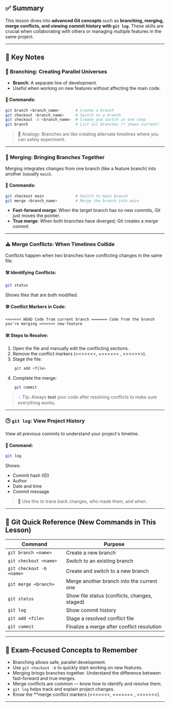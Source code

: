 ## ✅ Summary 

This lesson dives into **advanced Git concepts** such as **branching, merging, merge conflicts, and viewing commit history with `git log`**. These skills are crucial when collaborating with others or managing multiple features in the same project.

---

## 🧠 Key Notes

### 🌿 Branching: Creating Parallel Universes

- **Branch**: A separate line of development.
- Useful when working on new features without affecting the main code.

#### 📌 Commands:

```bash
git branch <branch_name>       # Create a branch 
git checkout <branch_name>     # Switch to a branch 
git checkout -b <branch_name>  # Create and switch in one step 
git branch                     # List all branches (* shows current)
```

> 📘 Analogy: Branches are like creating alternate timelines where you can safely experiment.

---

### 🔀 Merging: Bringing Branches Together

Merging integrates changes from one branch (like a feature branch) into another (usually `main`).

#### 📌 Commands:

```bash
git checkout main              # Switch to main branch 
git merge <branch_name>        # Merge the branch into main
```

- **Fast-forward merge**: When the target branch has no new commits, Git just moves the pointer.
- **True merge**: When both branches have diverged; Git creates a _merge commit_.

---

### ⚠️ Merge Conflicts: When Timelines Collide

Conflicts happen when two branches have conflicting changes in the same file.
#### 🛠 Identifying Conflicts:

```bash
git status
```

Shows files that are both modified.

#### 🛠 Conflict Markers in Code:

`<<<<<<< HEAD Code from current branch ======= Code from the branch you're merging >>>>>>> new-feature`

#### 🛠 Steps to Resolve:

1. Open the file and manually edit the conflicting sections.
2. Remove the conflict markers (<<<<<<<, ======= ,  >>>>>>>).
3. Stage the file:
    
```bash
    git add <file>
```
    
4. Complete the merge:
	
```bash
    git commit
```

> 💡 Tip: Always **test** your code after resolving conflicts to make sure everything works.

---

### 🕒 `git log`: View Project History

View all previous commits to understand your project's timeline.

#### 📌 Command:

```bash
git log
```

Shows:

- Commit hash (ID)
- Author
- Date and time
- Commit message

> 🧭 Use this to trace back changes, who made them, and when.

---

## 🧰 Git Quick Reference (New Commands in This Lesson)

|Command|Purpose|
|---|---|
|`git branch <name>`|Create a new branch|
|`git checkout <name>`|Switch to an existing branch|
|`git checkout -b <name>`|Create and switch to a new branch|
|`git merge <branch>`|Merge another branch into the current one|
|`git status`|Show file status (conflicts, changes, staged)|
|`git log`|Show commit history|
|`git add <file>`|Stage a resolved conflict file|
|`git commit`|Finalize a merge after conflict resolution|

---

## 📘 Exam-Focused Concepts to Remember

- Branching allows safe, parallel development.
- Use `git checkout -b` to quickly start working on new features.
- Merging brings branches together. Understand the difference between fast-forward and true merges.
- Merge conflicts are common — know how to identify and resolve them.
- `git log` helps track and explain project changes.
- Know the **merge conflict markers (<<<<<<<, ======= , >>>>>>>).

---